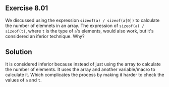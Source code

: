 ## Exercise 8.01

We discussed using the expression `sizeof(a) / sizeof(a[0])` to calculate the number of elemnets in an array. The expression of `sizeof(a) / sizeof(t)`, where `t` is the type of `a`'s elements, would also work, but it's considered an iferior technique. Why?

## Solution

It is considered inferior because instead of just using the array to calculate the number of elements. It uses the array and another variable/macro to calculate it. Which complicates the process by making it harder to check the values of `a` and `t`.
